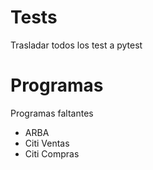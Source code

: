# Tests

Trasladar todos los test a pytest

# Programas

Programas faltantes

- ARBA
- Citi Ventas
- Citi Compras
